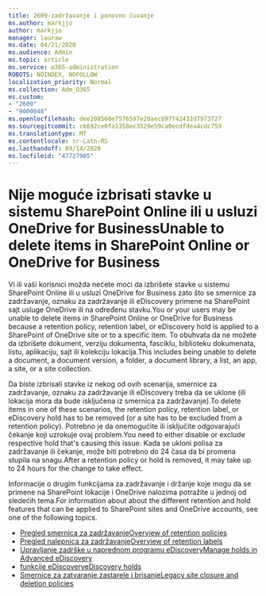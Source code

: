 ```yaml
---
title: 2609-zadržavanje i ponovno čuvanje
ms.author: markjjo
author: markjjo
manager: lauraw
ms.date: 04/21/2020
ms.audience: Admin
ms.topic: article
ms.service: o365-administration
ROBOTS: NOINDEX, NOFOLLOW
localization_priority: Normal
ms.collection: Adm_O365
ms.custom:
- "2609"
- "9000048"
ms.openlocfilehash: dee208560e7576597e20aec897f42432d7973727
ms.sourcegitcommit: c6692ce0fa1358ec3529e59ca0ecdfdea4cdc759
ms.translationtype: MT
ms.contentlocale: sr-Latn-RS
ms.lasthandoff: 09/14/2020
ms.locfileid: "47727905"
---
```

# <a name="unable-to-delete-items-in-sharepoint-online-or-onedrive-for-business"></a><span data-ttu-id="fcbbb-102">Nije moguće izbrisati stavke u sistemu SharePoint Online ili u usluzi OneDrive for Business</span><span class="sxs-lookup"><span data-stu-id="fcbbb-102">Unable to delete items in SharePoint Online or OneDrive for Business</span></span>

<span data-ttu-id="fcbbb-103">Vi ili vaši korisnici možda nećete moći da izbrišete stavke u sistemu SharePoint Online ili u usluzi OneDrive for Business zato što se smernice za zadržavanje, oznaku za zadržavanje ili eDiscovery primene na SharePoint sajt usluge OneDrive ili na određenu stavku.</span><span class="sxs-lookup"><span data-stu-id="fcbbb-103">You or your users may be unable to delete items in SharePoint Online or OneDrive for Business because a retention policy, retention label, or eDiscovery hold is applied to a SharePoint of OneDrive site or to a specific item.</span></span> <span data-ttu-id="fcbbb-104">To obuhvata da ne možete da izbrišete dokument, verziju dokumenta, fasciklu, biblioteku dokumenata, listu, aplikaciju, sajt ili kolekciju lokacija.</span><span class="sxs-lookup"><span data-stu-id="fcbbb-104">This includes being unable to delete a document, a document version, a folder, a document library, a list, an app, a site, or a site collection.</span></span> 

<span data-ttu-id="fcbbb-105">Da biste izbrisali stavke iz nekog od ovih scenarija, smernice za zadržavanje, oznaku za zadržavanje ili eDiscovery treba da se uklone (ili lokacija mora da bude isključena iz smernica za zadržavanje).</span><span class="sxs-lookup"><span data-stu-id="fcbbb-105">To delete items in one of these scenarios, the retention policy, retention label, or eDiscovery hold has to be removed (or a site has to be excluded from a retention policy).</span></span> <span data-ttu-id="fcbbb-106">Potrebno je da onemogućite ili isključite odgovarajući čekanje koji uzrokuje ovaj problem.</span><span class="sxs-lookup"><span data-stu-id="fcbbb-106">You need to either disable or exclude respective hold that's causing this issue.</span></span> <span data-ttu-id="fcbbb-107">Kada se ukloni polisa za zadržavanje ili čekanje, može biti potrebno do 24 časa da bi promena stupila na snagu.</span><span class="sxs-lookup"><span data-stu-id="fcbbb-107">After a retention policy or hold is removed, it may take up to 24 hours for the change to take effect.</span></span> 

<span data-ttu-id="fcbbb-108">Informacije o drugim funkcijama za zadržavanje i držanje koje mogu da se primene na SharePoint lokacije i OneDrive nalozima potražite u jednoj od sledećih tema.</span><span class="sxs-lookup"><span data-stu-id="fcbbb-108">For information about about the different retention and hold features that can be applied to SharePoint sites and OneDrive accounts, see one of the following topics.</span></span>

- [<span data-ttu-id="fcbbb-109">Pregled smernica za zadržavanje</span><span class="sxs-lookup"><span data-stu-id="fcbbb-109">Overview of retention policies</span></span>](https://docs.microsoft.com/microsoft-365/compliance/retention-policies)
- [<span data-ttu-id="fcbbb-110">Pregled nalepnica za zadržavanje</span><span class="sxs-lookup"><span data-stu-id="fcbbb-110">Overview of retention labels</span></span>](https://docs.microsoft.com/microsoft-365/compliance/labels)
- [<span data-ttu-id="fcbbb-111">Upravljanje zadrške u naprednom programu eDiscovery</span><span class="sxs-lookup"><span data-stu-id="fcbbb-111">Manage holds in Advanced eDiscovery</span></span>](https://docs.microsoft.com/microsoft-365/compliance/managing-holds)
- [<span data-ttu-id="fcbbb-112">funkcije eDiscovery</span><span class="sxs-lookup"><span data-stu-id="fcbbb-112">eDiscovery holds</span></span>](https://docs.microsoft.com/microsoft-365/compliance/ediscovery-cases#step-4-place-content-locations-on-hold)
- [<span data-ttu-id="fcbbb-113">Smernice za zatvaranje zastarele i brisanje</span><span class="sxs-lookup"><span data-stu-id="fcbbb-113">Legacy site closure and deletion policies</span></span>](https://support.office.com/article/Use-policies-for-site-closure-and-deletion-A8280D82-27FD-48C5-9ADF-8A5431208BA5)
